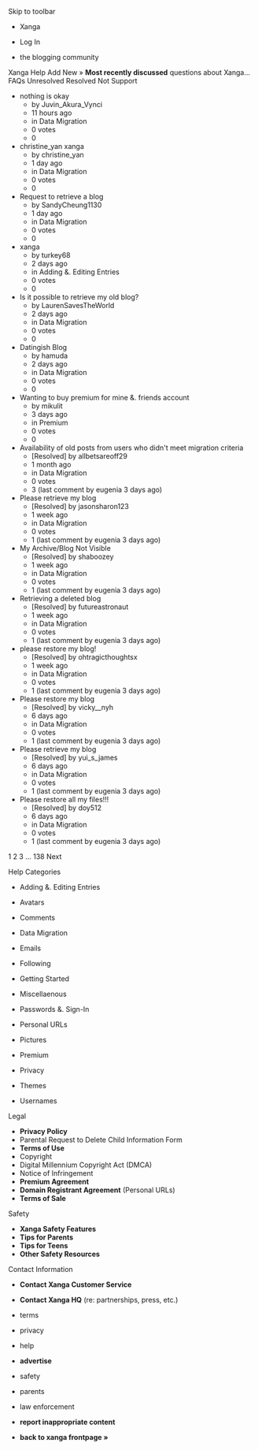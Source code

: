 Skip to toolbar

*   Xanga

*   Log In

*   the blogging community

Xanga Help Add New » **Most recently discussed** questions about Xanga… FAQs Unresolved Resolved Not Support

*   nothing is okay
    *   by Juvin\_Akura\_Vynci
    *   11 hours ago
    *   in Data Migration
    *   0 votes
    *   0
*   christine\_yan xanga
    *   by christine\_yan
    *   1 day ago
    *   in Data Migration
    *   0 votes
    *   0
*   Request to retrieve a blog
    *   by SandyCheung1130
    *   1 day ago
    *   in Data Migration
    *   0 votes
    *   0
*   xanga
    *   by turkey68
    *   2 days ago
    *   in Adding &. Editing Entries
    *   0 votes
    *   0
*   Is it possible to retrieve my old blog?
    *   by LaurenSavesTheWorld
    *   2 days ago
    *   in Data Migration
    *   0 votes
    *   0
*   Datingish Blog
    *   by hamuda
    *   2 days ago
    *   in Data Migration
    *   0 votes
    *   0
*   Wanting to buy premium for mine &. friends account
    *   by mikulit
    *   3 days ago
    *   in Premium
    *   0 votes
    *   0
*   Availability of old posts from users who didn't meet migration criteria
    *   \[Resolved\] by allbetsareoff29
    *   1 month ago
    *   in Data Migration
    *   0 votes
    *   3 (last comment by eugenia 3 days ago)
*   Please retrieve my blog
    *   \[Resolved\] by jasonsharon123
    *   1 week ago
    *   in Data Migration
    *   0 votes
    *   1 (last comment by eugenia 3 days ago)
*   My Archive/Blog Not Visible
    *   \[Resolved\] by shaboozey
    *   1 week ago
    *   in Data Migration
    *   0 votes
    *   1 (last comment by eugenia 3 days ago)
*   Retrieving a deleted blog
    *   \[Resolved\] by futureastronaut
    *   1 week ago
    *   in Data Migration
    *   0 votes
    *   1 (last comment by eugenia 3 days ago)
*   please restore my blog!
    *   \[Resolved\] by ohtragicthoughtsx
    *   1 week ago
    *   in Data Migration
    *   0 votes
    *   1 (last comment by eugenia 3 days ago)
*   Please restore my blog
    *   \[Resolved\] by vicky\_\_nyh
    *   6 days ago
    *   in Data Migration
    *   0 votes
    *   1 (last comment by eugenia 3 days ago)
*   Please retrieve my blog
    *   \[Resolved\] by yui\_s\_james
    *   6 days ago
    *   in Data Migration
    *   0 votes
    *   1 (last comment by eugenia 3 days ago)
*   Please restore all my files!!!
    *   \[Resolved\] by doy512
    *   6 days ago
    *   in Data Migration
    *   0 votes
    *   1 (last comment by eugenia 3 days ago)

1 2 3 ... 138 Next

Help Categories

*   Adding &. Editing Entries
*   Avatars
*   Comments
*   Data Migration
*   Emails
*   Following
*   Getting Started
*   Miscellaenous

*   Passwords &. Sign-In
*   Personal URLs
*   Pictures
*   Premium
*   Privacy
*   Themes
*   Usernames

Legal

*   **Privacy Policy**
*   Parental Request to Delete Child Information Form
*   **Terms of Use**
*   Copyright
*   Digital Millennium Copyright Act (DMCA)
*   Notice of Infringement
*   **Premium Agreement**
*   **Domain Registrant Agreement** (Personal URLs)
*   **Terms of Sale**

Safety

*   **Xanga Safety Features**
*   **Tips for Parents**
*   **Tips for Teens**
*   **Other Safety Resources**

Contact Information

*   **Contact Xanga Customer Service**
*   **Contact Xanga HQ** (re: partnerships, press, etc.)

*   terms
*   privacy
*   help
*   **advertise**

*   safety
*   parents
*   law enforcement
*   **report inappropriate content**

*   **back to xanga frontpage »**